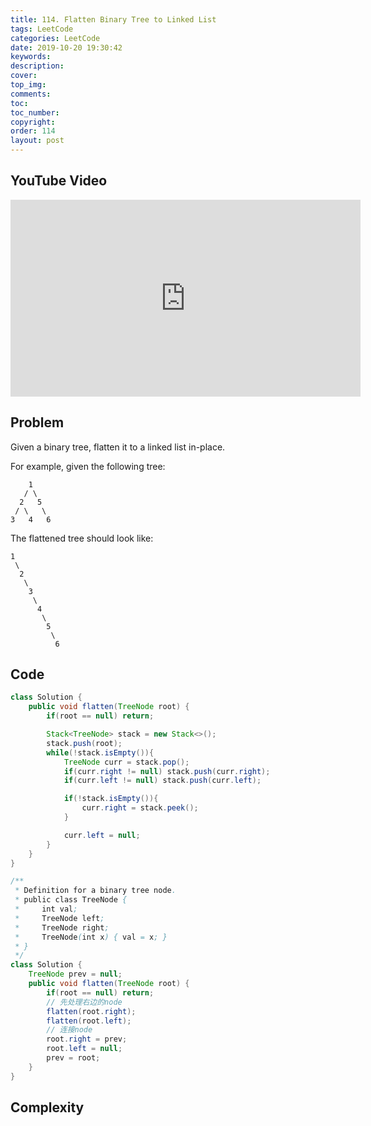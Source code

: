 ```yaml
---
title: 114. Flatten Binary Tree to Linked List
tags: LeetCode
categories: LeetCode
date: 2019-10-20 19:30:42
keywords:
description:
cover:
top_img:
comments:
toc:
toc_number:
copyright:
order: 114
layout: post
---
```


## YouTube Video

<iframe width="560" height="315" src="https://www.youtube.com/embed/v2ob-ek9TgE" frameborder="0" allow="accelerometer; autoplay; encrypted-media; gyroscope; picture-in-picture" allowfullscreen></iframe>

## Problem

Given a binary tree, flatten it to a linked list in-place.

For example, given the following tree:

```
    1
   / \
  2   5
 / \   \
3   4   6
```

The flattened tree should look like:

```
1
 \
  2
   \
    3
     \
      4
       \
        5
         \
          6
```

## Code

```java
class Solution {
    public void flatten(TreeNode root) {
        if(root == null) return;

        Stack<TreeNode> stack = new Stack<>();
        stack.push(root);
        while(!stack.isEmpty()){
            TreeNode curr = stack.pop();
            if(curr.right != null) stack.push(curr.right);
            if(curr.left != null) stack.push(curr.left);

            if(!stack.isEmpty()){
                curr.right = stack.peek();
            }

            curr.left = null;
        }
    }
}
```

```java
/**
 * Definition for a binary tree node.
 * public class TreeNode {
 *     int val;
 *     TreeNode left;
 *     TreeNode right;
 *     TreeNode(int x) { val = x; }
 * }
 */
class Solution {
    TreeNode prev = null;
    public void flatten(TreeNode root) {
        if(root == null) return;
        // 先处理右边的node
        flatten(root.right);
        flatten(root.left);
        // 连接node
        root.right = prev;
        root.left = null;
        prev = root;
    }
}
```

## Complexity
